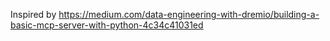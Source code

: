 Inspired by https://medium.com/data-engineering-with-dremio/building-a-basic-mcp-server-with-python-4c34c41031ed